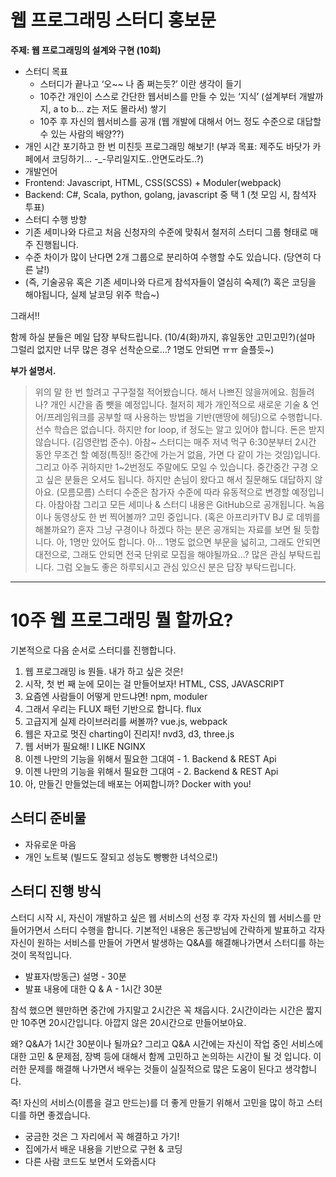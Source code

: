 # 웹 프로그래밍 스터디 홍보문

**주제: 웹 프로그래밍의 설계와 구현 (10회)**

* 스터디 목표
  * 스터디가 끝나고 ‘오~~ 나 좀 쩌는듯?’ 이란 생각이 들기
  * 10주간 개인이 스스로 간단한 웹서비스를 만들 수 있는 ‘지식’ (설계부터 개발까지, a to b… z는 저도 몰라서) 쌓기
  * 10주 후 자신의 웹서비스를 공개
     (웹 개발에 대해서 어느 정도 수준으로 대답할 수 있는 사람의 배양??)
 * 개인 시간 포기하고 한 번 미친듯 프로그래밍 해보기! (부과 목표: 제주도 바닷가 카페에서 코딩하기… -_-무리일지도..안면도라도..?)
* 개발언어
 * Frontend: Javascript, HTML, CSS(SCSS) + Moduler(webpack)
 * Backend: C#, Scala, python, golang, javascript 중 택 1 (첫 모임 시, 참석자 투표)
* 스터디 수행 방향
 * 기존 세미나와 다르고 처음 신청자의 수준에 맞춰서 철저히 스터디 그룹 형태로 매주 진행됩니다.
 * 수준 차이가 많이 난다면 2개 그룹으로 분리하여 수행할 수도 있습니다. (당연히 다른 날!)
 * (즉, 기술공유 혹은 기존 세미나와 다르게 참석자들이 열심히 숙제(?) 혹은 코딩을 해야됩니다, 실제 날코딩 위주 학습~)

그래서!!

함께 하실 분들은 메일 답장 부탁드립니다. (10/4(화)까지, 휴일동안 고민고민?)(설마 그럴리 없지만 너무 많은 경우 선착순으로…? 1명도 안되면 ㅠㅠ 슬플듯~)

**부가 설명서.**

> 위의 말 한 번 할려고 구구절절 적어봤습니다. 해서 나쁘진 않을꺼에요. 힘들려나? 개인 시간을 좀 뺏을 예정입니다. 철저히 제가 개인적으로 새로운 기술 & 언어/프레임워크를 공부할 때 사용하는 방법을 기반(맨땅에 헤딩)으로 수행합니다. 선수 학습은 없습니다. 하지만 for loop, if 정도는 알고 있어야 합니다. 돈은 받지 않습니다. (김영란법 준수). 아참~ 스터디는 매주 저녁 먹구 6:30분부터 2시간 동안 무조건 할 예정(특징!! 중간에 가는거 없음, 가면 다 같이 가는 것임)입니다. 그리고 아주 귀하지만 1~2번정도 주말에도 모일 수 있습니다. 중간중간 구경 오고 싶은 분들은 오셔도 됩니다. 하지만 손님이 왔다고 해서 질문해도 대답하지 않아요. (모름모름) 스터디 수준은 참가자 수준에 따라 유동적으로 변경할 예정입니다. 아참아참 그리고 모든 세미나 & 스터디 내용은 GitHub으로 공개됩니다. 녹음이나 동영상도 한 번 찍어볼까? 고민 중입니다. (혹은 아프리카TV BJ 로 데뷔를 해볼까요?) 혼자 그냥 구경이나 하겠다 하는 분은 공개되는 자료를 보면 될 듯합니다. 아, 1명만 있어도 합니다. 아… 1명도 없으면 부문을 넓히고, 그래도 안되면 대전으로, 그래도 안되면 전국 단위로 모집을 해야될까요…? 많은 관심 부탁드립니다. 그럼 오늘도 좋은 하루되시고 관심 있으신 분은 답장 부탁드립니다.

---

# 10주 웹 프로그래밍 뭘 할까요?

기본적으로 다음 순서로 스터디를 진행합니다.

1. 웹 프로그래밍 is 뭔들. 내가 하고 싶은 것은!
2. 시작, 첫 번 째 눈에 모이는 걸 만들어보자! HTML, CSS, JAVASCRIPT
3. 요즘엔 사람들이 어떻게 만드냐면! npm, moduler
4. 그래서 우리는 FLUX 패턴 기반으로 합니다. flux
5. 고급지게 실제 라이브러리를 써볼까? vue.js, webpack
6. 웹은 자고로 멋진 charting이 진리지! nvd3, d3, three.js
7. 웹 서버가 필요해! I LIKE NGINX
8. 이젠 나만의 기능을 위해서 필요한 그대여 - 1. Backend & REST Api
9. 이젠 나만의 기능을 위해서 필요한 그대여 - 2. Backend & REST Api
10. 아, 만들긴 만들었는데 배포는 어찌합니까? Docker with you!

## 스터디 준비물

* 자유로운 마음
* 개인 노트북 (빌드도 잘되고 성능도 빵빵한 녀석으로!)

## 스터디 진행 방식

스터디 시작 시, 자신이 개발하고 싶은 웹 서비스의 선정 후 각자 자신의 웹 서비스를 만들어가면서 스터디 수행을 합니다. 기본적인 내용은 동근방님에 간략하게 발표하고 각자 자신이 원하는 서비스를 만들어 가면서 발생하는 Q&A를 해결해나가면서 스터디를 하는 것이 목적입니다.

* 발표자(방동근) 설명 - 30분
* 발표 내용에 대한 Q & A - 1시간 30분

참석 했으면 웬만하면 중간에 가지말고 2시간은 꼭 채웁시다. 2시간이라는 시간은 짧지만 10주면 20시간입니다. 아깝지 않은 20시간으로 만들어보아요.

왜? Q&A가 1시간 30분이나 될까요? 그리고 Q&A 시간에는 자신이 작업 중인 서비스에 대한 고민 & 문제점, 장벽 등에 대해서 함께 고민하고 논의하는 시간이 될 것 입니다. 이러한 문제를 해결해 나가면서 배우는 것들이 실질적으로 많은 도움이 된다고 생각합니다.

즉! 자신의 서비스(이름을 걸고 만드는)를 더 좋게 만들기 위해서 고민을 많이 하고 스터디를 하면 좋겠습니다.

* 궁금한 것은 그 자리에서 꼭 해결하고 가기!
* 집에가서 배운 내용을 기반으로 구현 & 코딩
* 다른 사람 코드도 보면서 도와줍시다
